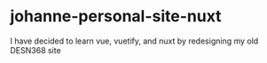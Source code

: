 # johanne-personal-site-nuxt
I have decided to learn vue, vuetify, and nuxt by redesigning my old DESN368 site

